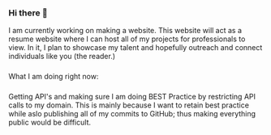 ### Hi there 👋
I am currently working on making a website. This website will act as a resume website where I can host all of my projects for professionals to view. In it, I plan to showcase my talent and hopefully outreach and connect individuals like you (the reader.)
###
What I am doing right now:
###
Getting API's and making sure I am doing BEST Practice by restricting API calls to my domain. This is mainly because I want to retain best practice while aslo publishing all of my commits to GitHub; thus making everything public would be difficult.
